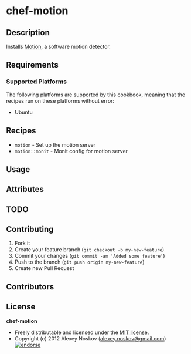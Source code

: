 # chef-motion

## Description

Installs [Motion](http://www.lavrsen.dk/foswiki/bin/view/Motion/WebHome), a software motion detector.

## Requirements

### Supported Platforms

The following platforms are supported by this cookbook, meaning that the recipes run on these platforms without error:

* Ubuntu

## Recipes

* `motion` - Set up the motion server
* `motion::monit` - Monit config for motion server

## Usage


## Attributes


## TODO


## Contributing

1. Fork it
2. Create your feature branch (`git checkout -b my-new-feature`)
3. Commit your changes (`git commit -am 'Added some feature'`)
4. Push to the branch (`git push origin my-new-feature`)
5. Create new Pull Request

## Contributors


## License

**chef-motion**

* Freely distributable and licensed under the [MIT license](http://alno.mit-license.org/).
* Copyright (c) 2012 Alexey Noskov (alexey.noskov@gmail.com) [![endorse](http://api.coderwall.com/alno/endorsecount.png)](http://coderwall.com/alno)
